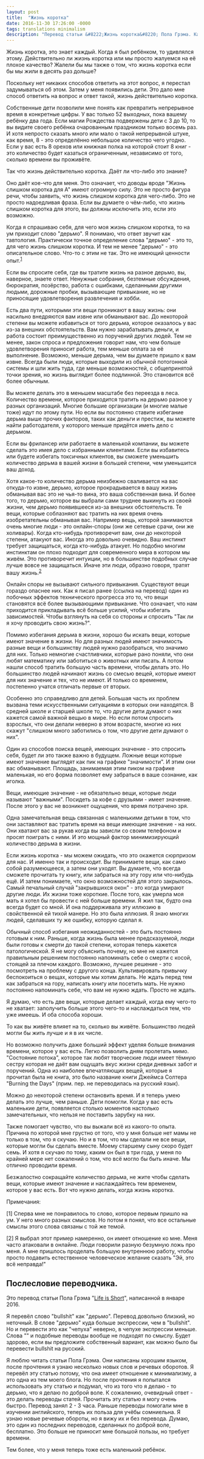 ```yaml
---
layout: post
title:  "Жизнь коротка"
date: 2016-11-30 17:26:00 -0000
tags: translations minimalism
description: "Перевод статьи &#8222;Жизнь коротка&#8220; Пола Грэма. Кажется, что все понимают, что жизнь коротка. Но сложно представить насколько. А когда поймёшь - нужно придумать, как избавить эту короткую жизнь от дерьма."
---
```


Жизнь коротка, это знает каждый. Когда я был ребёнком, то удивлялся этому. Действительно ли жизнь коротка или мы просто жалуемся на её плохое качество? Жалели бы мы также о том, что жизнь коротка если бы мы жили в десять раз дольше?

Поскольку нет никаких способов ответить на этот вопрос, я перестал задумываться об этом. Затем у меня появились дети. Это дало мне способ ответить на вопрос и ответ такой, жизнь действительно коротка.

Собственные дети позволили мне понять как превратить непрерывное время в конкретные цифры. У вас только 52 выходных, пока вашему ребёнку два года. Если магии Рождества подвержены дети с 3 до 10, то вы видите своего ребёнка очарованным праздником только восемь раз. И хотя непросто сказать много или мало о такой непрерывной штуке, как время, 8 - это определённо небольшое количество чего угодно. Если у вас есть 8 орехов или книжная полка на которой стоит 8 книг - это количество будет казаться ограниченным, независимо от того, сколько времени вы проживёте.

Так что жизнь действительно коротка. Даёт ли что-либо это знание?

Оно даёт кое-что для меня. Это означает, что доводы вроде "Жизнь слишком коротка для А" имеют огромную силу. Это не просто фигура речи, чтобы заявить, что жизнь слишком коротка для чего-либо. Это не просто надоедливая фраза. Если вы думаете о чём-либо, что жизнь слишком коротка для этого, вы должны исключить это, если это возможно.

Когда я спрашиваю себя, для чего моя жизнь слишком коротка, то на ум приходит слово "дерьмо". Я понимаю, что ответ звучит как тавтология. Практически точное определение слова "дерьмо" - это то, для чего жизнь слишком коротка. И тем не менее "дерьмо" - это описательное слово. Что-то с этим не так. Это не имеющий ценности опыт.<sup>[1](#1)</sup>

Если вы спросите себя, где вы тратите жизнь на разное дерьмо, вы, наверное, знаете ответ. Ненужные собрания, безтемные обсуждения, бюрократия, позёрство, работа с ошибками, сделанными другими людьми, дорожные пробки, вызывающие привыкание, но не приносящие удовлетворения развлечения и хобби.

Есть два пути, которыми эти вещи проникают в вашу жизнь: они насильно внедряются вам извне или обманывают вас. До некоторой степени вы можете избавиться от того дерьма, которое оказалось у вас из-за внешних обстоятельств. Вам нужно зарабатывать деньги, и работа состоит преимущественно из поручений других людей. Тем не менее, закон спроса и предложения говорит нам, что чем больше удовлетворения приносит работа, тем меньше оплата за её выполнение. Возможно, меньше дерьма, чем вы думаете пришло к вам извне. Всегда были люди, которые выходили из обычной потогонной системы и шли жить туда, где меньше возможностей, с общепринятой точки зрения, но жизнь выглядит более подлинной. Это становится всё более обычным.

Вы можете делать это в меньшем масштабе без переезда в леса. Количество времени, которое приходится тратить на дерьмо разное у разных организаций. Многие большие организации (и многие малые тоже) идут по этому пути. Но если вы постоянно ставите избегание дерьма выше прочих факторов, таких как деньги и престиж, вы можете найти работодателя, у которого меньше придётся иметь дело с дерьмом. 

Если вы фрилансер или работаете в маленькой компании, вы можете сделать это имея дело с избранными клиентами. Если вы избавитесь или будете избегать токсичных клиентов, вы сможете уменьшить количество дерьма в вашей жизни в большей степени, чем уменьшится ваш доход. 

Хотя какое-то количество дерьма неизбежно сваливается на вас откуда-то извне, дерьмо, которое прокрадывается в вашу жизнь обманывая вас это не чья-то вина, это ваша собственная вина. И более того, то дерьмо, которое вы выбрали сами труднее выкинуть из своей жизни, чем дерьмо появившееся из-за внешних обстоятельств. Те вещи, которые соблазняют вас тратить на них время очень изобретательны обманывая вас. Например вещь, которой занимаются очень многие люди - это онлайн-споры (они же сетевые срачи, они же холивары). Когда кто-нибудь противоречит вам, они до некоторой степени, атакуют вас. Иногда это довольно очевидно. Ваш инстинкт требует защищаться, когда кто-нибудь атакует. Но подобно многим инстинктам он плохо подходит для современного мира в котором мы живём. Это противоречит интуиции, но в большинстве подобных случае лучше вовсе не защищаться. Иначе эти люди, образно говоря, тратят вашу жизнь.<sup>[2](#2)</sup>

Онлайн споры не вызывают сильного привыкания. Существуют вещи гораздо опаснее них. Как я писал ранее (ссылка на перевод) один из побочных эффектов технического прогресса это то, что вещи становятся всё более вызывающими привыкание. Что означает, что нам приходится прикладывать всё больше усилий, чтобы избегать зависимостей. Чтобы взглянуть на себя со стороны и спросить "Так ли я хочу проводить свою жизнь?".

Помимо избегания дерьма в жизни, хорошо бы искать вещи, которые имеют значение в жизни. Но для разных людей имеют значимость разные вещи и большинству людей нужно разобраться, что значимо для них. Только немногие счастливчики, которые рано поняли, что они любят математику или заботиться о животных или писать. А потом нашли способ тратить большую часть времени, чтобы делать это. Но большинство людей начинают жизнь со смесью вещей, которые имеют для них значение и тех, что не имеют. И только со временем, постепенно учатся отличать первые от вторых.

Особенно это справедливо для детей. Большая часть их проблем вызвана теми искусственными ситуациями в которых они находятся. В средней школе и старшей школе то, что другие дети думают о них кажется самой важной вещью в мире. Но если потом спросить взрослых, что они делали неверно в этом возрасте, многие из них скажут "слишком много заботились о том, что другие дети думают о них". 

Один из способов поиска вещей, имеющих значение - это спросить себя, будет ли это также важно в будущем. Ложные вещи которые имеют значение выглядят как пик на графике "значимости". И этим они вас обманывают. Площадь, занимаемая этим пиком на графике маленькая, но его форма позволяет ему забраться в ваше сознание, как иголка.

Вещи, имеющие значение - не обязательно вещи, которые люди называют "важными". Посидеть за кофе с друзьями - имеет значение. После этого у вас не возникнет ощущения, что время потрачено зря.

Одна замечательная вещь связанная с маленькими детьми в том, что они заставляют вас тратить время на вещи имеющие значение - на них. Они хватают вас за рукав когда вы зависли со своим телефоном и просят поиграть с ними. И это мощный фактор минимизирующий количество дерьма в жизни. 

Если жизнь коротка - мы можем ожидать, что это окажется сюрпризом для нас. И именно так и происходит. Вы принимаете вещи, как само собой разумеющееся, а затем они уходят. Вы думаете, что всегда сможете прочитать ту книгу, или забраться на эту гору или что-нибудь ещё. И затем понимаете, что окно возможностей для этого закрылось.  Самый печальный случай "закрывшихся окон" - это когда умирают другие люди. Их жизни тоже короткие. После того, как умерла моя мать я хотел бы провести с ней больше времени. Я жил так, будто она всегда будет со мной. И она поддерживала эту иллюзию в свойственной ей тихой манере. Но это была иллюзия. Я знаю многих людей, сделавших ту же ошибку, которую сделал я.

Обычный способ избегания неожиданностей - это быть постоянно готовым к ним. Раньше, когда жизнь была менее предсказуемой, люди были готовы к смерти до такой степени, которая теперь кажется патологической. Я не могу объяснить почему, но мне не кажется правильным решением постоянно напоминать себе о смерти с косой, стоящей за плечом каждого. Возможно, лучшее решение - это посмотреть на проблему с другого конца. Культивировать привычку беспокоиться о вещах, которые мы хотим делать. Не ждать перед тем как забраться на гору, написать книгу или посетить мать. Не нужно постоянно напоминать себе, что вам не нужно ждать. Просто не ждать.

Я думаю, что есть две вещи, которые делает каждый, когда ему чего-то не хватает: заполучить больше этого чего-то и наслаждаться тем, что уже имеешь. И оба способа хороши.

То как вы живёте влияет на то, сколько вы живёте. Большинство людей могли бы жить лучше и я в их числе.

Но возможно получить даже больший эффект уделяя больше внимания времени, которое у вас есть. Легко позволить дням пролетать мимо. "Состояние потока", которое так любят творческие люди имеет тёмную сестру которая не даёт вам ощущать вкус жизни среди дневных забот и поручений. Одна из наиболее впечатляющих вещей, которые я прочитал была не книга, это было название книги Джеймса Солтера "Burning the Days" (прим. пер. не переводилась на русский язык). 

Можно до некоторой степени остановить время. И я теперь умею делать это лучше, чем раньше. Дети помогли. Когда у вас есть маленькие дети, появляется столько моментов настолько замечательных, что нельзя не поставить зарубку на них. 

Также помогает чувство, что вы выжали всё из какого-то опыта. Причина по которой мне грустно от того, что у мня больше нет мамы не только в том, что я скучаю. Но и в том, что мы сделали не все вещи, которые могли бы сделать вместе. Моему старшему сыну скоро будет семь. И хотя я скучаю по тому, каким он был в три года, у меня по крайней мере нет сожалений о том, что всё могло бы быть иначе. Мы отлично проводили время.

Безжалостно сокращайте количество дерьма, не жите чтобы сделать вещи, которые имеют значение и наслаждайтесь тем временем, которое у вас есть. Вот что нужно делать, когда жизнь коротка.

Примечания:

<a name="1">[1]</a> Сперва мне не понравилось то слово, которое первым пришло на ум. У него много разных смыслов. Но потом я понял, что все остальные смыслы этого слова связаны с той же темой. 

<a name="2">[2]</a> Я выбрал этот пример намеренно, он имеет отношение ко мне. Меня часто атаковали в онлайне. Люди говорили разную безумную ложь про меня. А мне пришлось проделать большую внутреннюю работу, чтобы просто подавить естественное человеческое желание сказать "Эй, это всё неправда!"

## Послесловие переводчика.

Это перевод статьи Пола Грэма "[Life is Short]("http://www.paulgraham.com/vb.html)", написанной в январе 2016.

Я перевёл слово "bullshit" как "дерьмо". Перевод довольно близкий, но неточный. В слове "дерьмо" куда больше экспрессии, чем в "bullshit". Но и перевести это как "чепуха" неверно, в чепухе экспрессии меньше. Слова "" и подобные переводы вообще не подходят по смыслу. Будет здорово, если вы предложите собственный вариант, как можно было бы перевести bullshit на русский.

Я люблю читать статьи Пола Грэма. Они написаны хорошим языком, после прочтения я узнаю несколько новых слов и речевых оборотов. Я перевёл эту статью потому, что она имеет отношение к минимализму, а это одна из тем моего блога. Но после прочтения я попытался использовать эту статью и подумал, что из того что я делаю - то дерьмо, что я делаю по доброй воле. К сожалению, очевидный ответ - это делать переводы статей. Прочитать эту статью я могу очень быстро. Перевод занял 2 - 3 часа. Раньше переводы помогали мне в изучении английского, теперь их польза для учёбы сомниельна. Я узнаю новые речевые обороты, но я вижу их и без перевода. Думаю, это один из последних переводов, сделанных по доброй воле, бесплатно. Это больше не приносит мне большой пользы, но требует времени.

Тем более, что у меня теперь тоже есть маленький ребёнок. 